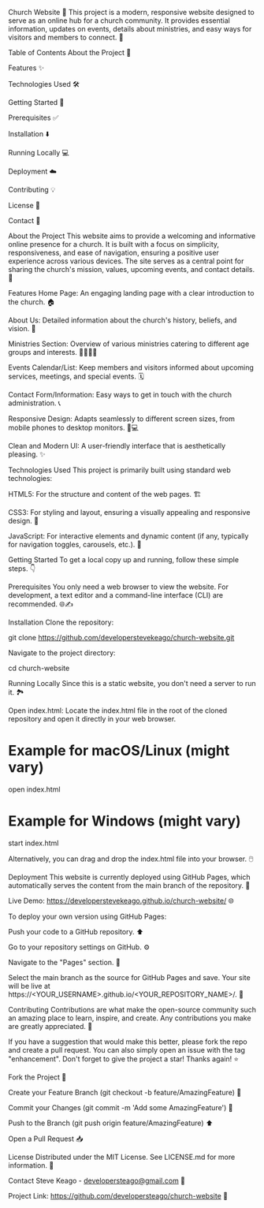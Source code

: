 Church Website 👋
This project is a modern, responsive website designed to serve as an online hub for a church community. It provides essential information, updates on events, details about ministries, and easy ways for visitors and members to connect. 🤝

Table of Contents
About the Project 📖

Features ✨

Technologies Used 🛠️

Getting Started 🚀

Prerequisites ✅

Installation ⬇️

Running Locally 💻

Deployment ☁️

Contributing 💡

License 📄

Contact 📧

About the Project
This website aims to provide a welcoming and informative online presence for a church. It is built with a focus on simplicity, responsiveness, and ease of navigation, ensuring a positive user experience across various devices. The site serves as a central point for sharing the church's mission, values, upcoming events, and contact details. 🙏

Features
Home Page: An engaging landing page with a clear introduction to the church. 🏠

About Us: Detailed information about the church's history, beliefs, and vision. 📜

Ministries Section: Overview of various ministries catering to different age groups and interests. 👨‍👩‍👧‍👦

Events Calendar/List: Keep members and visitors informed about upcoming services, meetings, and special events. 🗓️

Contact Form/Information: Easy ways to get in touch with the church administration. 📞

Responsive Design: Adapts seamlessly to different screen sizes, from mobile phones to desktop monitors. 📱💻

Clean and Modern UI: A user-friendly interface that is aesthetically pleasing. ✨

Technologies Used
This project is primarily built using standard web technologies:

HTML5: For the structure and content of the web pages. 🏗️

CSS3: For styling and layout, ensuring a visually appealing and responsive design. 🎨

JavaScript: For interactive elements and dynamic content (if any, typically for navigation toggles, carousels, etc.). 🧠

Getting Started
To get a local copy up and running, follow these simple steps. 👇

Prerequisites
You only need a web browser to view the website. For development, a text editor and a command-line interface (CLI) are recommended. 🌐✍️

Installation
Clone the repository:

git clone https://github.com/developerstevekeago/church-website.git

Navigate to the project directory:

cd church-website

Running Locally
Since this is a static website, you don't need a server to run it. 🏞️

Open index.html: Locate the index.html file in the root of the cloned repository and open it directly in your web browser.

# Example for macOS/Linux (might vary)
open index.html
# Example for Windows (might vary)
start index.html

Alternatively, you can drag and drop the index.html file into your browser. 🖱️

Deployment
This website is currently deployed using GitHub Pages, which automatically serves the content from the main branch of the repository. 🚀

Live Demo: https://developerstevekeago.github.io/church-website/ 🌐

To deploy your own version using GitHub Pages:

Push your code to a GitHub repository. ⬆️

Go to your repository settings on GitHub. ⚙️

Navigate to the "Pages" section. 📄

Select the main branch as the source for GitHub Pages and save. Your site will be live at https://<YOUR_USERNAME>.github.io/<YOUR_REPOSITORY_NAME>/. 🎉

Contributing
Contributions are what make the open-source community such an amazing place to learn, inspire, and create. Any contributions you make are greatly appreciated. 🙏

If you have a suggestion that would make this better, please fork the repo and create a pull request. You can also simply open an issue with the tag "enhancement".
Don't forget to give the project a star! Thanks again! ⭐

Fork the Project 🍴

Create your Feature Branch (git checkout -b feature/AmazingFeature) 🌿

Commit your Changes (git commit -m 'Add some AmazingFeature') 💾

Push to the Branch (git push origin feature/AmazingFeature) ⬆️

Open a Pull Request 📥

License
Distributed under the MIT License. See LICENSE.md for more information. 📜

Contact
Steve Keago - developersteago@gmail.com 📧

Project Link: https://github.com/developersteago/church-website 🔗
